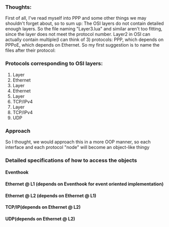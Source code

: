 ### Thoughts:

First of all, I've read myself into PPP and some other things we may shouldn't forget about, so to sum up:
The OSI layers do not contain detailed enough layers. So the file naming "Layer3.lua" and similar aren't too fitting, since the layer does not meet the protocol number.
Layer2 in OSI can actually contain multiple(I can think of 3) protocols: PPP, which depends on PPPoE, which depends on Ethernet. So my first suggestion is to name the files after their protocol:

### Protocols corresponding to OSI layers:

1. Layer
  1. Ethernet
2. Layer
  1. Ethernet
3. Layer
  1. TCP/IPv4
4. Layer
  1. TCP/IPv4
  2. UDP

### Approach

So I thought, we would approach this in a more OOP manner, so each interface and each protocol "node" will become an object-like thingy

### Detailed specifications of how to access the objects
#### Eventhook
#### Ethernet @ L1 (depends on Eventhook for event oriented implementation)
#### Ethernet @ L2 (depends on Ethernet @ L1)
#### TCP/IP(depends on Ethernet @ L2)
#### UDP(depends on Ethernet @ L2)
